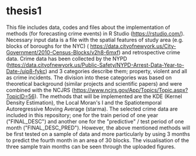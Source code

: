 # thesis1

This file includes data, codes and files about the implementation of methods (for forecasting crime events) in R Studio (https://rstudio.com/). 
Necessary input data is a file with the spatial features of study area (e.g. blocks of boroughs for the NYC) ( https://data.cityofnewyork.us/City-Government/2010-Census-Blocks/v2h8-6mxf) and retrospective crime data. Crime data has been collected by the NYPD (https://data.cityofnewyork.us/Public-Safety/NYPD-Arrest-Data-Year-to-Date-/uip8-fykc) and 3 categories describe them; property, violent and all as crime incidents. The division into these categories was based on theoretical background (similar projects and scientific papers) and were combined with the NCJRS (https://www.ncjrs.gov/App/Topics/Topic.aspx?TopicID=56). 
The methods that will be implemented are the KDE (Kernel Density Estimation), the Local Moran's I and the Spatiotemporal Autoregressive Moving Average (starma).
The selected crime data are included in this repository; one for the train period of one year ("FINAL_DESC") and another one for the "predictive" / test period of one month ("FINAL_DESC_PRED"). However, the above mentioned methods will be first tested on a sample of data and more particularly by using 3 months to predict the fourth month in an area of 30 blocks. The visualisation of the three sample train months can be seen through the uploaded figures.


